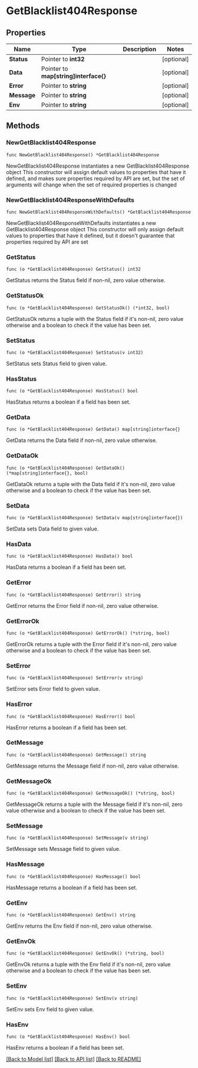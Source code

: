 # GetBlacklist404Response

## Properties

Name | Type | Description | Notes
------------ | ------------- | ------------- | -------------
**Status** | Pointer to **int32** |  | [optional] 
**Data** | Pointer to **map[string]interface{}** |  | [optional] 
**Error** | Pointer to **string** |  | [optional] 
**Message** | Pointer to **string** |  | [optional] 
**Env** | Pointer to **string** |  | [optional] 

## Methods

### NewGetBlacklist404Response

`func NewGetBlacklist404Response() *GetBlacklist404Response`

NewGetBlacklist404Response instantiates a new GetBlacklist404Response object
This constructor will assign default values to properties that have it defined,
and makes sure properties required by API are set, but the set of arguments
will change when the set of required properties is changed

### NewGetBlacklist404ResponseWithDefaults

`func NewGetBlacklist404ResponseWithDefaults() *GetBlacklist404Response`

NewGetBlacklist404ResponseWithDefaults instantiates a new GetBlacklist404Response object
This constructor will only assign default values to properties that have it defined,
but it doesn't guarantee that properties required by API are set

### GetStatus

`func (o *GetBlacklist404Response) GetStatus() int32`

GetStatus returns the Status field if non-nil, zero value otherwise.

### GetStatusOk

`func (o *GetBlacklist404Response) GetStatusOk() (*int32, bool)`

GetStatusOk returns a tuple with the Status field if it's non-nil, zero value otherwise
and a boolean to check if the value has been set.

### SetStatus

`func (o *GetBlacklist404Response) SetStatus(v int32)`

SetStatus sets Status field to given value.

### HasStatus

`func (o *GetBlacklist404Response) HasStatus() bool`

HasStatus returns a boolean if a field has been set.

### GetData

`func (o *GetBlacklist404Response) GetData() map[string]interface{}`

GetData returns the Data field if non-nil, zero value otherwise.

### GetDataOk

`func (o *GetBlacklist404Response) GetDataOk() (*map[string]interface{}, bool)`

GetDataOk returns a tuple with the Data field if it's non-nil, zero value otherwise
and a boolean to check if the value has been set.

### SetData

`func (o *GetBlacklist404Response) SetData(v map[string]interface{})`

SetData sets Data field to given value.

### HasData

`func (o *GetBlacklist404Response) HasData() bool`

HasData returns a boolean if a field has been set.

### GetError

`func (o *GetBlacklist404Response) GetError() string`

GetError returns the Error field if non-nil, zero value otherwise.

### GetErrorOk

`func (o *GetBlacklist404Response) GetErrorOk() (*string, bool)`

GetErrorOk returns a tuple with the Error field if it's non-nil, zero value otherwise
and a boolean to check if the value has been set.

### SetError

`func (o *GetBlacklist404Response) SetError(v string)`

SetError sets Error field to given value.

### HasError

`func (o *GetBlacklist404Response) HasError() bool`

HasError returns a boolean if a field has been set.

### GetMessage

`func (o *GetBlacklist404Response) GetMessage() string`

GetMessage returns the Message field if non-nil, zero value otherwise.

### GetMessageOk

`func (o *GetBlacklist404Response) GetMessageOk() (*string, bool)`

GetMessageOk returns a tuple with the Message field if it's non-nil, zero value otherwise
and a boolean to check if the value has been set.

### SetMessage

`func (o *GetBlacklist404Response) SetMessage(v string)`

SetMessage sets Message field to given value.

### HasMessage

`func (o *GetBlacklist404Response) HasMessage() bool`

HasMessage returns a boolean if a field has been set.

### GetEnv

`func (o *GetBlacklist404Response) GetEnv() string`

GetEnv returns the Env field if non-nil, zero value otherwise.

### GetEnvOk

`func (o *GetBlacklist404Response) GetEnvOk() (*string, bool)`

GetEnvOk returns a tuple with the Env field if it's non-nil, zero value otherwise
and a boolean to check if the value has been set.

### SetEnv

`func (o *GetBlacklist404Response) SetEnv(v string)`

SetEnv sets Env field to given value.

### HasEnv

`func (o *GetBlacklist404Response) HasEnv() bool`

HasEnv returns a boolean if a field has been set.


[[Back to Model list]](../README.md#documentation-for-models) [[Back to API list]](../README.md#documentation-for-api-endpoints) [[Back to README]](../README.md)


